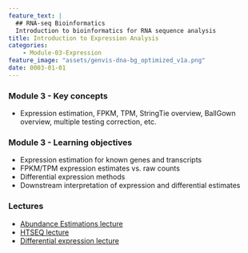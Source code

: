 ```yaml
---
feature_text: |
  ## RNA-seq Bioinformatics
  Introduction to bioinformatics for RNA sequence analysis
title: Introduction to Expression Analysis
categories:
    - Module-03-Expression
feature_image: "assets/genvis-dna-bg_optimized_v1a.png"
date: 0003-01-01
---
```


### Module 3 - Key concepts
* Expression estimation, FPKM, TPM, StringTie overview, BallGown overview, multiple testing correction, etc.

### Module 3 - Learning objectives
* Expression estimation for known genes and transcripts
* FPKM/TPM expression estimates vs. raw counts
* Differential expression methods
* Downstream interpretation of expression and differential estimates

### Lectures
* [Abundance Estimations lecture](https://github.com/griffithlab/rnabio.org/blob/master/assets/lectures/cshl/2019/mini/RNASeq_MiniLecture_04_01_AbundanceEstimation.pdf)
* [HTSEQ lecture](https://github.com/griffithlab/rnabio.org/blob/master/assets/lectures/cshl/2019/mini/RNASeq_MiniLecture_04_02_HTSEQ.pdf)
* [Differential expression lecture](https://github.com/griffithlab/rnabio.org/blob/master/assets/lectures/cshl/2019/mini/RNASeq_MiniLecture_04_03_DifferentialExpression.pdf)

